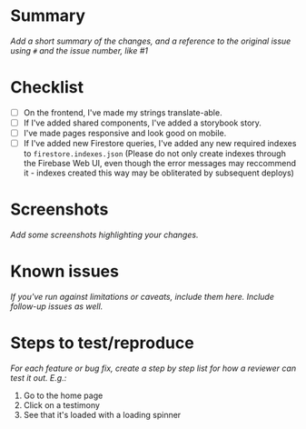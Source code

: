 # Summary

_Add a short summary of the changes, and a reference to the original issue using `#` and the issue number, like #1_

# Checklist

- [ ] On the frontend, I've made my strings translate-able.
- [ ] If I've added shared components, I've added a storybook story.
- [ ] I've made pages responsive and look good on mobile.
- [ ] If I've added new Firestore queries, I've added any new required indexes to `firestore.indexes.json` (Please do not only create indexes through the Firebase Web UI, even though the error messages may reccommend it - indexes created this way may be obliterated by subsequent deploys)

# Screenshots

_Add some screenshots highlighting your changes._

# Known issues

_If you've run against limitations or caveats, include them here. Include follow-up issues as well._

# Steps to test/reproduce

_For each feature or bug fix, create a step by step list for how a reviewer can test it out. E.g.:_

1. Go to the home page
1. Click on a testimony
1. See that it's loaded with a loading spinner
